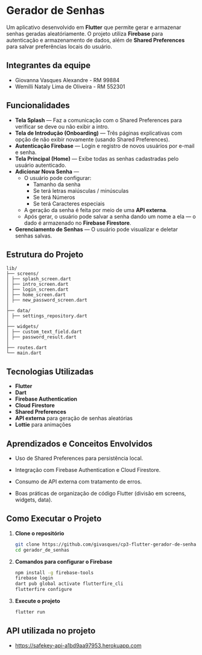# Gerador de Senhas

Um aplicativo desenvolvido em **Flutter** que permite gerar e armazenar senhas geradas aleatóriamente.
O projeto utiliza **Firebase** para autenticação e armazenamento de dados, além de **Shared Preferences** para salvar preferências locais do usuário.

## Integrantes da equipe
- Giovanna Vasques Alexandre - RM 99884
- Wemilli Nataly Lima de Oliveira - RM 552301

## Funcionalidades

- **Tela Splash** — Faz a comunicação com o Shared Preferences para verificar se deve ou não exibir a intro.  
- **Tela de Introdução (Onboarding)** — Três páginas explicativas com opção de não exibir novamente (usando Shared Preferences).  
- **Autenticação Firebase** — Login e registro de novos usuários por e-mail e senha.  
- **Tela Principal (Home)** — Exibe todas as senhas cadastradas pelo usuário autenticado.  
- **Adicionar Nova Senha** —  
  - O usuário pode configurar:
    - Tamanho da senha  
    - Se terá letras maiúsculas / minúsculas  
    - Se terá Números  
    - Se terá Caracteres especiais  
  - A geração da senha é feita por meio de uma **API externa**.  
  - Após gerar, o usuário pode salvar a senha dando um nome a ela — o dado é armazenado no **Firebase Firestore**.  
- **Gerenciamento de Senhas** — O usuário pode visualizar e deletar senhas salvas.


## Estrutura do Projeto

    lib/
    ├── screens/
    │ ├── splash_screen.dart
    │ ├── intro_screen.dart
    │ ├── login_screen.dart
    │ ├── home_screen.dart
    │ ├── new_password_screen.dart
    │
    ├── data/
    │ ├── settings_repository.dart
    │
    ├── widgets/
    │ ├── custom_text_field.dart
    │ ├── password_result.dart
    │
    ├── routes.dart
    └── main.dart

## Tecnologias Utilizadas

- **Flutter** 
- **Dart**  
- **Firebase Authentication**   
- **Cloud Firestore** 
- **Shared Preferences**  
- **API externa** para geração de senhas aleatórias  
- **Lottie** para animações   

## Aprendizados e Conceitos Envolvidos

- Uso de Shared Preferences para persistência local.

- Integração com Firebase Authentication e Cloud Firestore.

- Consumo de API externa com tratamento de erros.

- Boas práticas de organização de código Flutter (divisão em screens, widgets, data).

## Como Executar o Projeto

1. **Clone o repositório**
   ```bash
   git clone https://github.com/givasques/cp3-flutter-gerador-de-senhas.git
   cd gerador_de_senhas
   
2. **Comandos para configurar o Firebase**
    ```bash
    npm install -g firebase-tools
    firebase login
    dart pub global activate flutterfire_cli
    flutterfire configure

3. **Execute o projeto**

    ```bash
    flutter run

## API utilizada no projeto
- https://safekey-api-a1bd9aa97953.herokuapp.com